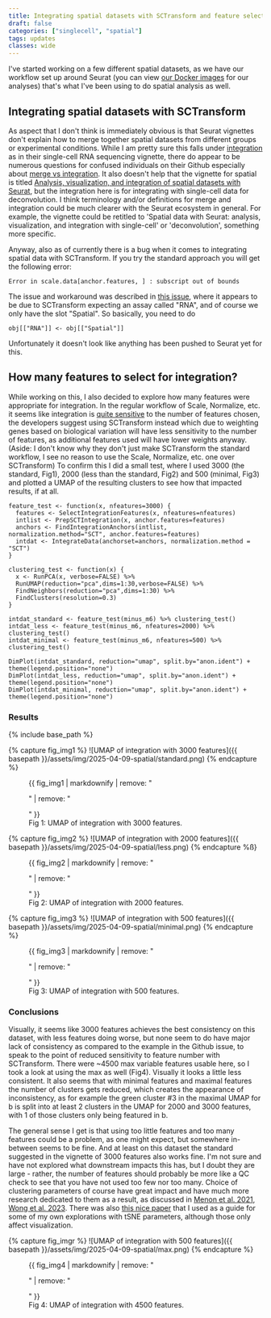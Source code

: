 ```yaml
---
title: Integrating spatial datasets with SCTransform and feature selection
draft: false
categories: ["singlecell", "spatial"]
tags: updates
classes: wide
---
```


I've started working on a few different spatial datasets, as we have our workflow set up around Seurat (you can view [our Docker images](https://github.com/orgs/compbiocore/packages) for our analyses) that's what I've been using to do spatial analysis as well.

## Integrating spatial datasets with SCTransform

As aspect that I don't think is immediately obvious is that Seurat vignettes don't explain how to merge together spatial datasets from different groups or experimental conditions. While I am pretty sure this falls under [integration](https://satijalab.org/seurat/archive/v4.3/sctransform_v2_vignette) as in their single-cell RNA sequencing vignette, there do appear to be numerous questions for confused individuals on their Github especially about [merge vs integration](https://github.com/satijalab/seurat/discussions/4734). It also doesn't help that the vignette for spatial is titled [Analysis, visualization, and integration of spatial datasets with Seurat](https://satijalab.org/seurat/articles/spatial_vignette), but the integration here is for integrating with single-cell data for deconvolution. I think terminology and/or definitions for merge and integration could be much clearer with the Seurat ecosystem in general. For example, the vignette could be retitled to 'Spatial data with Seurat: analysis, visualization, and integration with single-cell' or 'deconvolution', something more specific. 

Anyway, also as of currently there is a bug when it comes to integrating spatial data with SCTransform. If you try the standard approach you will get the following error:

```
Error in scale.data[anchor.features, ] : subscript out of bounds
```

The issue and workaround was described in [this issue](https://github.com/satijalab/seurat/issues/8216), where it appears to be due to SCTransform expecting an assay called "RNA", and of course we only have the slot "Spatial". So basically, you need to do

```
obj[["RNA"]] <- obj[["Spatial"]]
```

Unfortunately it doesn't look like anything has been pushed to Seurat yet for this.

## How many features to select for integration?

While working on this, I also decided to explore how many features were appropriate for integration. In the regular workflow of Scale, Normalize, etc. it seems like integration is [quite sensitive](https://github.com/satijalab/seurat/issues/1840) to the number of features chosen, the developers suggest using SCTransform instead which due to weighting genes based on biological variation will have less sensitivity to the number of features, as additional features used will have lower weights anyway. (Aside: I don't know why they don't just make SCTransform the standard workflow, I see no reason to use the Scale, Normalize, etc. one over SCTransform) To confirm this I did a small test, where I used 3000 (the standard, Fig1), 2000 (less than the standard, Fig2) and 500 (minimal, Fig3) and plotted a UMAP of the resulting clusters to see how that impacted results, if at all.

```
feature_test <- function(x, nfeatures=3000) {
  features <- SelectIntegrationFeatures(x, nfeatures=nfeatures)
  intlist <- PrepSCTIntegration(x, anchor.features=features)
  anchors <- FindIntegrationAnchors(intlist, normalization.method="SCT", anchor.features=features)
  intdat <- IntegrateData(anchorset=anchors, normalization.method = "SCT")
}

clustering_test <- function(x) {
  x <- RunPCA(x, verbose=FALSE) %>%
  RunUMAP(reduction="pca",dims=1:30,verbose=FALSE) %>%
  FindNeighbors(reduction="pca",dims=1:30) %>%
  FindClusters(resolution=0.3)
}

intdat_standard <- feature_test(minus_m6) %>% clustering_test()
intdat_less <- feature_test(minus_m6, nfeatures=2000) %>% clustering_test()
intdat_minimal <- feature_test(minus_m6, nfeatures=500) %>% clustering_test()

DimPlot(intdat_standard, reduction="umap", split.by="anon.ident") + theme(legend.position="none")
DimPlot(intdat_less, reduction="umap", split.by="anon.ident") + theme(legend.position="none")
DimPlot(intdat_minimal, reduction="umap", split.by="anon.ident") + theme(legend.position="none")
```

### Results

{% include base_path %}

{% capture fig_img1 %}
![UMAP of integration with 3000 features]({{ basepath }}/assets/img/2025-04-09-spatial/standard.png)
{% endcapture %}

<figure>
  {{ fig_img1 | markdownify | remove: "<p>" | remove: "</p>" }}
  <figcaption>Fig 1: UMAP of integration with 3000 features.</figcaption>
</figure>

{% capture fig_img2 %}
![UMAP of integration with 2000 features]({{ basepath }}/assets/img/2025-04-09-spatial/less.png)
{% endcapture %ß}

<figure>
  {{ fig_img2 | markdownify | remove: "<p>" | remove: "</p>" }}
  <figcaption>Fig 2: UMAP of integration with 2000 features.</figcaption>
</figure>

{% capture fig_img3 %}
![UMAP of integration with 500 features]({{ basepath }}/assets/img/2025-04-09-spatial/minimal.png)
{% endcapture %}

<figure>
  {{ fig_img3 | markdownify | remove: "<p>" | remove: "</p>" }}
  <figcaption>Fig 3: UMAP of integration with 500 features.</figcaption>
</figure>

### Conclusions

Visually, it seems like 3000 features achieves the best consistency on this dataset, with less features doing worse, but none seem to do have major lack of consistency as compared to the example in the Github issue, to speak to the point of reduced sensitivity to feature number with SCTransform. There were ~4500 max variable features usable here, so I took a look at using the max as well (Fig4). Visually it looks a little less consistent. It also seems that with minimal features and maximal features the number of clusters gets reduced, which creates the appearance of inconsistency, as for example the green cluster #3 in the maximal UMAP for b is split into at least 2 clusters in the UMAP for 2000 and 3000 features, with 1 of those clusters only being featured in b.

The general sense I get is that using too little features and too many features could be a problem, as one might expect, but somewhere in-between seems to be fine. And at least on this dataset the standard suggested in the vignette of 3000 features also works fine. I'm not sure and have not explored what downstream impacts this has, but I doubt they are large - rather, the number of features should probably be more like a QC check to see that you have not used too few nor too many. Choice of clustering parameters of course have great impact and have much more research dedicated to them as a result, as discussed in [Menon et al. 2021](https://bmcbioinformatics.biomedcentral.com/articles/10.1186/s12859-021-03957-4), [Wong et al. 2023](https://pmc.ncbi.nlm.nih.gov/articles/PMC10158997/). There was also [this nice paper](https://www.nature.com/articles/s41467-019-13056-x) that I used as a guide for some of my own explorations with tSNE parameters, although those only affect visualization.

{% capture fig_imgr %}
![UMAP of integration with 500 features]({{ basepath }}/assets/img/2025-04-09-spatial/max.png)
{% endcapture %}

<figure>
  {{ fig_img4 | markdownify | remove: "<p>" | remove: "</p>" }}
  <figcaption>Fig 4: UMAP of integration with 4500 features.</figcaption>
</figure>